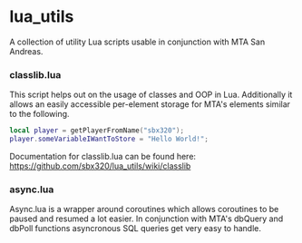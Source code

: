 lua_utils
=========

A collection of utility Lua scripts usable in conjunction with MTA San Andreas.


### classlib.lua
This script helps out on the usage of classes and OOP in Lua. Additionally it allows an easily accessible per-element storage for MTA's elements similar to the following.
```lua
local player = getPlayerFromName("sbx320");
player.someVariableIWantToStore = "Hello World!";
```

Documentation for classlib.lua can be found here: https://github.com/sbx320/lua_utils/wiki/classlib

### async.lua
Async.lua is a wrapper around coroutines which allows coroutines to be paused and resumed a lot easier. In conjunction with MTA's dbQuery and dbPoll functions asyncronous SQL queries get very easy to handle.
